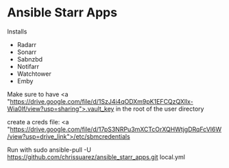 # Ansible Starr Apps

Installs

- Radarr
- Sonarr
- Sabnzbd
- Notifarr
- Watchtower
- Emby


Make sure to have <a "https://drive.google.com/file/d/1SzJ4i4qODXm9pK1EFCQzQXllx-Wia0lf/view?usp=sharing">.vault_key</a> in the root of the user directory

create a creds file: <a "https://drive.google.com/file/d/17pS3NRPu3mXCTcOrXQHWtjgDRqFcVl6W/view?usp=drive_link">/etc/sbmcredentials</a>


Run with
sudo ansible-pull -U https://github.com/chrissuarez/ansible_starr_apps.git local.yml
